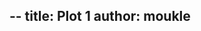 --
title: Plot 1
author: moukle
--

<div id="text"></div>
<script>
document.getElementById("text").innerHTML = "Text added by JavaScript code";
</script>
